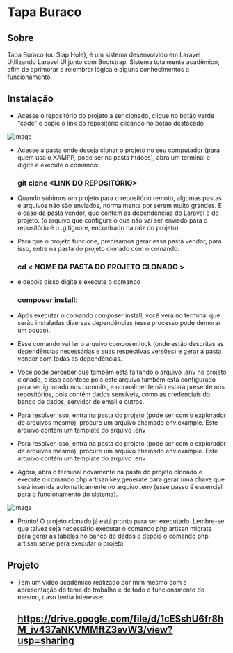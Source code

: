 # Tapa Buraco


## Sobre

Tapa Buraco (ou Slap Hole), é um sistema desenvolvido em Laravel Utilizando Laravel UI junto com Bootstrap. Sistema totalmente acadêmico, afim de aprimorar e relembrar lógica e alguns conhecimentos a funcionamento.

## Instalação

- Acesse o repositório do projeto a ser clonado, clique no botão verde “code” e
copie o link do repositório clicando no botão destacado

![image](https://user-images.githubusercontent.com/25908504/155614634-fc4c5a73-ae0f-4cfb-beac-a3baf56e95cc.png)


- Acesse a pasta onde deseja clonar o projeto no seu computador (para quem
usa o XAMPP, pode ser na pasta htdocs), abra um terminal e digite e execute o
comando:
    ### git clone <LINK DO REPOSITÓRIO> 

- Quando subimos um projeto para o repositório remoto, algumas pastas e
arquivos não são enviados, normalmente por serem muito grandes.
É o caso da pasta vendor, que contém as dependências do Laravel e do
projeto. (o arquivo que configura o que não vai ser enviado para o repositório é o
.gitignore, encontrado na raiz do projeto).
- Para que o projeto funcione, precisamos gerar essa pasta vendor, para isso,
entre na pasta do projeto clonado com o comando: 
    ### cd < NOME DA PASTA DO PROJETO CLONADO >
- e depois disso digite e execute o comando 
    ### composer install:
- Após executar o comando composer install, você verá no terminal que serão
instaladas diversas dependências (esse processo pode demorar um pouco).

- Esse comando vai ler o arquivo composer.lock (onde estão descritas as
dependências necessárias e suas respectivas versões) e gerar a pasta vendor com
todas as dependências.

- Você pode perceber que também está faltando o arquivo .env no projeto
clonado, e isso acontece pois este arquivo também está configurado para ser
ignorado nos commits, e normalmente não estará presente nos repositórios, pois
contém dados sensíveis, como as credenciais do banco de dados, servidor de email
e outros.

- Para resolver isso, entra na pasta do projeto (pode ser com o explorador de
arquivos mesmo), procure um arquivo chamado env.example. Este arquivo contém
um template do arquivo .env

- Para resolver isso, entra na pasta do projeto (pode ser com o explorador de
arquivos mesmo), procure um arquivo chamado env.example. Este arquivo contém
um template do arquivo .env

- Agora, abra o terminal novamente na pasta do projeto clonado e execute o
comando php artisan key:generate para gerar uma chave que será inserida
automaticamente no arquivo .env (esse passo é essencial para o funcionamento do
sistema).

![image](https://user-images.githubusercontent.com/25908504/155615603-f1a0205a-1ba9-4889-9153-0ac013457b6c.png)

- Pronto! O projeto clonado já está pronto para ser executado. Lembre-se que
talvez seja necessário executar o comando php artisan migrate para gerar as
tabelas no banco de dados e depois o comando php artisan serve para executar o
projeto

## Projeto
- Tem um video acadêmico realizado por mim mesmo com a apresentação do tema do trabalho e de todo o funcionamento do mesmo, caso tenha interesse:
    ## https://drive.google.com/file/d/1cESshU6fr8hM_iv437aNKVMMftZ3evW3/view?usp=sharing
